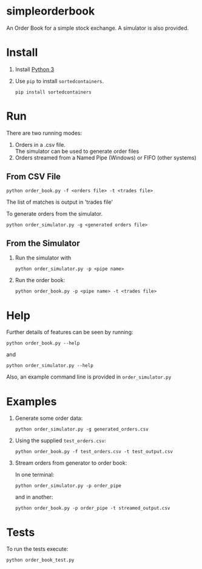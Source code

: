 # simpleorderbook
An Order Book for a simple stock exchange.  A simulator is also provided.

# Install
1. Install [Python 3](https://wiki.python.org/moin/BeginnersGuide/Download)
2. Use `pip` to install `sortedcontainers`. 

    `pip install sortedcontainers`

# Run
There are two running modes:

1. Orders in a .csv file.  
   The simulator can be used to generate order files
2. Orders streamed from a Named Pipe (Windows) or FIFO (other systems)

## From CSV File
`python order_book.py -f <orders file> -t <trades file>` 

The list of matches is output in 'trades file'

To generate orders from the simulator.

`python order_simulator.py -g <generated orders file>`

## From the Simulator
1. Run the simulator with

    `python order_simulator.py -p <pipe name>`

2. Run the order book:

    `python order_book.py -p <pipe name> -t <trades file>`

# Help
Further details of features can be seen by running: 

`python order_book.py --help`

and

`python order_simulator.py --help`

Also, an example command line is provided in `order_simulator.py`

# Examples
1. Generate some order data: 

    `python order_simulator.py -g generated_orders.csv`

2. Using the supplied `test_orders.csv`:

    `python order_book.py -f test_orders.csv -t test_output.csv`

3. Stream orders from generator to order book:
    
    In one terminal:

    `python order_simulator.py -p order_pipe`

    and in another:

    `python order_book.py -p order_pipe -t streamed_output.csv`

# Tests
To run the tests execute:

`python order_book_test.py`
